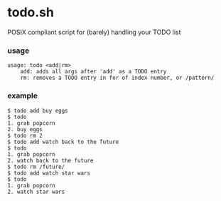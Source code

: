 # todo.sh

POSIX compliant script for (barely) handling your TODO list

### usage

	usage: todo <add|rm>
		add: adds all args after 'add' as a TODO entry
		rm: removes a TODO entry in for of index number, or /pattern/

### example

	$ todo add buy eggs
	$ todo
	1. grab popcorn
	2. buy eggs
	$ todo rm 2
	$ todo add watch back to the future
	$ todo
	1. grab popcorn
	2. watch back to the future
	$ todo rm /future/
	$ todo add watch star wars
	$ todo
	1. grab popcorn
	2. watch star wars
